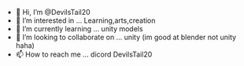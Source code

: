 - 👋 Hi, I’m @DevilsTail20
- 👀 I’m interested in ... Learning,arts,creation
- 🌱 I’m currently learning ... unity models
- 💞️ I’m looking to collaborate on ... unity (im good at blender not unity haha)
- 📫 How to reach me ... dicord DevilsTail20

<!---
DevilsTail20/DevilsTail20 is a ✨ special ✨ repository because its `README.md` (this file) appears on your GitHub profile.
You can click the Preview link to take a look at your changes.
--->
